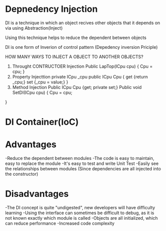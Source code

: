 # Depnedency Injection

DI is a technique in which an object recives other objects that it depends on via using Abstraction(Inject)

Using this technique helps to reduce the dependent between objects

DI is one form of Inverion of control pattern (Depedency inversion Priciple)

HOW MANY WAYS TO INJECT A OBJECT TO ANOTHER OBJECTS?

1. Throught CONTRUCTOER Injection
   	 Public LapTop(ICpu cpu)
   	 {
		Cpu = cpu;
   	 }
2. Property Injecttion
   	 private ICpu  _cpu
    	public ICpu Cpu
   	{
     	  get {return _cpu;}
       	set {_cpu = value;}
    	}
3. Method Injection
	Public ICpu Cpu {get; private set;}
 	Public void SetDI(ICpu cpu)
	{
	   Cpu = cpu;




}

# DI Container(IoC)


# Advantages
-Reduce the dependent between modules
-The code is easy to maintain, easy to replace the module
-It's easy to test and write Unit Test
-Easily see the relationships between modules (Since dependencies are all injected into the constructor)

# Disadvantages
-The DI concept is quite "undigested", new developers will have difficulty learning
-Using the interface can sometimes be difficult to debug, as it is not known exactly which module is called
-Objects are all initialized, which can reduce performance
-Increased code complexity